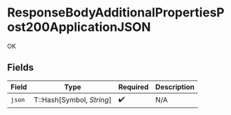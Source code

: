 # ResponseBodyAdditionalPropertiesPost200ApplicationJSON

OK


## Fields

| Field                     | Type                      | Required                  | Description               |
| ------------------------- | ------------------------- | ------------------------- | ------------------------- |
| `json`                    | T::Hash[Symbol, *String*] | :heavy_check_mark:        | N/A                       |